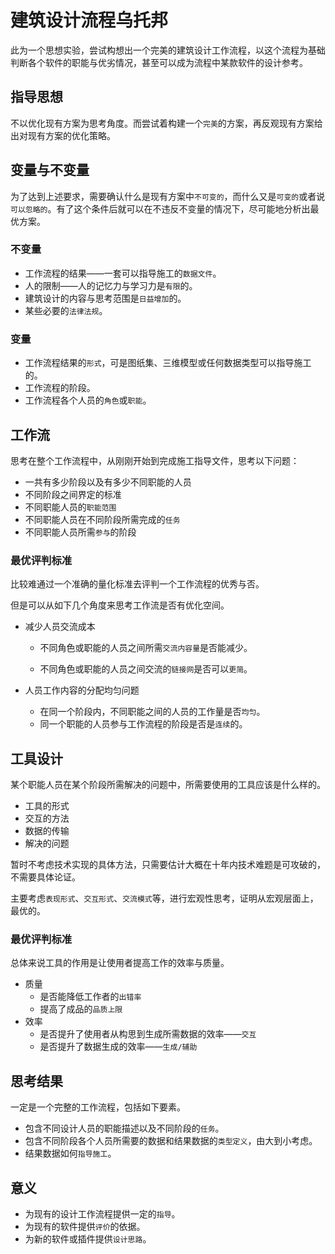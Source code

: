# 建筑设计流程乌托邦

此为一个思想实验，尝试构想出一个完美的建筑设计工作流程，以这个流程为基础判断各个软件的职能与优劣情况，甚至可以成为流程中某款软件的设计参考。

## 指导思想

不以优化现有方案为思考角度。而尝试着构建一个`完美`的方案，再反观现有方案给出对现有方案的优化策略。

## 变量与不变量

为了达到上述要求，需要确认什么是现有方案中`不可变的`，而什么又是`可变的`或者说`可以忽略的`。有了这个条件后就可以在不违反不变量的情况下，尽可能地分析出最优方案。

### 不变量

- 工作流程的结果——一套可以指导施工的`数据文件`。
- 人的限制——人的记忆力与学习力是`有限`的。
- 建筑设计的内容与思考范围是`日益增加`的。
- 某些必要的`法律法规`。

### 变量

- 工作流程结果的`形式`，可是图纸集、三维模型或任何数据类型可以指导施工的。
- 工作流程的阶段。
- 工作流程各个人员的`角色`或`职能`。

## 工作流

思考在整个工作流程中，从刚刚开始到完成施工指导文件，思考以下问题：

- 一共有多少阶段以及有多少不同职能的人员
- 不同阶段之间界定的标准
- 不同职能人员的`职能范围`
- 不同职能人员在不同阶段所需完成的`任务`
- 不同职能人员所需`参与`的阶段

### 最优评判标准

比较难通过一个准确的量化标准去评判一个工作流程的优秀与否。

但是可以从如下几个角度来思考工作流是否有优化空间。

- 减少人员交流成本

  - 不同角色或职能的人员之间所需`交流内容量`是否能减少。

  - 不同角色或职能的人员之间交流的`链接网`是否可以`更简`。

- 人员工作内容的分配均匀问题

  - 在同一个阶段内，不同职能之间的人员的工作量是否`均匀`。
  - 同一个职能的人员参与工作流程的阶段是否是`连续`的。

## 工具设计

某个职能人员在某个阶段所需解决的问题中，所需要使用的工具应该是什么样的。

- 工具的形式
- 交互的方法
- 数据的传输
- 解决的问题

暂时不考虑技术实现的具体方法，只需要估计大概在十年内技术难题是可攻破的，不需要具体论证。

主要考虑`表现形式`、`交互形式`、`交流模式`等，进行宏观性思考，证明从宏观层面上，最优的。

### 最优评判标准

总体来说工具的作用是让使用者提高工作的效率与质量。 

- 质量
  - 是否能降低工作者的`出错率`
  - 提高了成品的`品质上限`
- 效率
  - 是否提升了使用者从构思到生成所需数据的效率——`交互`
  - 是否提升了数据生成的效率——`生成/辅助`

## 思考结果

一定是一个完整的工作流程，包括如下要素。

- 包含不同设计人员的职能描述以及不同阶段的`任务`。
- 包含不同阶段各个人员所需要的数据和结果数据的`类型定义`，由大到小考虑。
- 结果数据如何`指导施工`。

## 意义

- 为现有的设计工作流程提供一定的`指导`。
- 为现有的软件提供`评价`的依据。
- 为新的软件或插件提供`设计思路`。

